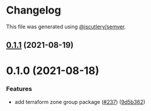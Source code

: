 # Changelog

This file was generated using [@jscutlery/semver](https://github.com/jscutlery/semver).

## [0.1.1](https://github.com/tractr/stack/compare/terraform-zone-group-0.1.0...terraform-zone-group-0.1.1) (2021-08-19)



# 0.1.0 (2021-08-18)


### Features

* add terraform zone group package ([#237](https://github.com/tractr/stack/issues/237)) ([9d5b362](https://github.com/tractr/stack/commit/9d5b3620545ab4f1757c3e3d0f02650e1ec17d49))
